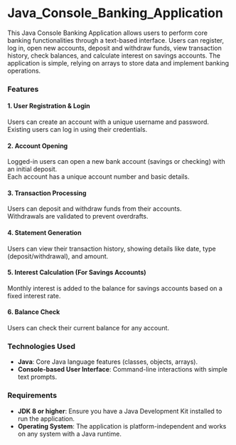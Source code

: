 


# Java_Console_Banking_Application

This Java Console Banking Application allows users to perform core banking functionalities through a text-based interface. Users can register, log in, open new accounts, deposit and withdraw funds, view transaction history, check balances, and calculate interest on savings accounts. The application is simple, relying on arrays to store data and implement banking operations.

### Features

#### 1. User Registration & Login
Users can create an account with a unique username and password.  
Existing users can log in using their credentials.

#### 2. Account Opening

Logged-in users can open a new bank account (savings or checking) with an initial deposit.  
Each account has a unique account number and basic details.

#### 3. Transaction Processing

Users can deposit and withdraw funds from their accounts.  
Withdrawals are validated to prevent overdrafts.

#### 4. Statement Generation

Users can view their transaction history, showing details like date, type (deposit/withdrawal), and amount.

#### 5. Interest Calculation (For Savings Accounts)

Monthly interest is added to the balance for savings accounts based on a fixed interest rate.

#### 6. Balance Check

Users can check their current balance for any account.

### Technologies Used

- **Java**: Core Java language features (classes, objects, arrays).
- **Console-based User Interface**: Command-line interactions with simple text prompts.

### Requirements

- **JDK 8 or higher**: Ensure you have a Java Development Kit installed to run the application.
- **Operating System**: The application is platform-independent and works on any system with a Java runtime.
